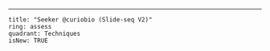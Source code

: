 ---

    title: "Seeker @curiobio (Slide-seq V2)"
    ring: assess
    quadrant: Techniques
    isNew: TRUE
